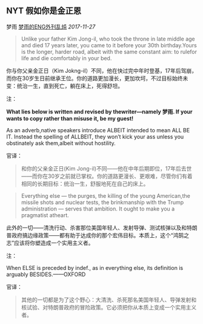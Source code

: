 ## NYT 假如你是金正恩

梦雨 [梦雨的ENG外刊乱炖](javascript:void(0);) *2017-11-27*

> Unlike your father Kim Jong-il, who took the throne in late middle age and died 17 years later, you came to it before your 30th birthday.Yours is the longer, harder road, albeit with the same constant aim: to rulefor life and die comfortably in your bed.

你与你父亲金正日（Kim Jokng-il）不同，他在快过完中年时登基，17年后驾崩，而你在30岁生日前继承王位。你的道路更加漫长，更加坎坷，不过目标始终未变：统治一生，直到死亡，躺在床上，死得舒坦。

注：

**What lies below is written and revised by thewriter—namely 梦雨. If your wants to copy rather than misuse it, be my guest!**

As an adverb,native speakers introduce ALBEIT intended to mean ALL BE IT. Instead the spelling of ALLBEIT, they won’t kick your ass unless you obstinately ask them,albeit without hostility.

官译：

> 和你的父亲金正日(Kim Jong-il)不同——他在中年后期即位，17年后去世——而你在30岁之前就已掌权。你的道路更漫长、更艰难，尽管你们有着相同的长期目标：统治一生，舒服地死在自己的床上。



> Everything else — the purges, the killing of the young American,the missile shots and nuclear tests, the brinkmanship with the Trump administration — serves that ambition. It ought to make you a pragmatist atheart.

此外的一切——清洗行动、杀害那位美国年轻人、发射导弹、测试核弹以及和特朗普政府搞边缘政策——都有助于达成你的那个宏伟目标。本质上，这个“鸿鹄之志”应该将你塑造成一个实用主义者。

注：

When ELSE is preceded by indef., as in everything else,  its definition is arguably BESIDES.——OXFORD

官译：

> 其他的一切都是为了这个野心：大清洗、杀死那名美国年轻人、导弹发射和核试验、对特朗普政府的冒险政策。它必须把你从本质上变成一个实用主义者。








